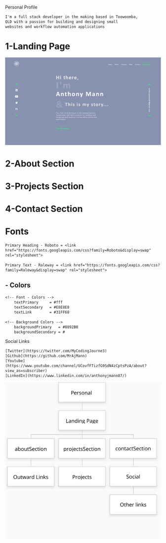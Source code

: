 Personal Profile


```
I'm a full stack developer in the making based in Toowoomba,
QLD with a passion for building and designing small
websites and workflow automation applications
```

# 1-Landing Page
![LandingPage](landingPage.png)

# 2-About Section

# 3-Projects Section

# 4-Contact Section

# Fonts
```
Primary Heading - Roboto = <link href="https://fonts.googleapis.com/css?family=Roboto&display=swap" rel="stylesheet">

Primary Text - Raleway = <link href="https://fonts.googleapis.com/css?family=Raleway&display=swap" rel="stylesheet">

```
## - Colors
```
<!-- Font - Colors -->
    textPrimary     = #fff
    textSecondary   = #E8E8E8
    textLink        = #31FF68

<!-- Background Colors -->
    backgroundPrimary   = #8892B0
    backgroundSecondary = #
```

Social Links
```
[Twitter](https://twitter.com/MyCodingJourne3)
[Github](https://github.com/MrAjMann)
[Youtube](https://www.youtube.com/channel/UCovfFTizfG9SdN4zCptsPzA/about?view_as=subscriber)
[LinkedIn](https://www.linkedin.com/in/anthonyjmann87/)
```

![SiteMap](visualSiteMap.png)
